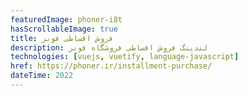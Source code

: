 ```yaml
---
featuredImage: phoner-i8t
hasScrollableImage: true
title: فروش اقساطی فونر
description: لندینگ فروش اقساطی فروشگاه فونر
technologies: [vuejs, vuetify, language-javascript]
href: https://phoner.ir/installment-purchase/
dateTime: 2022
---
```

